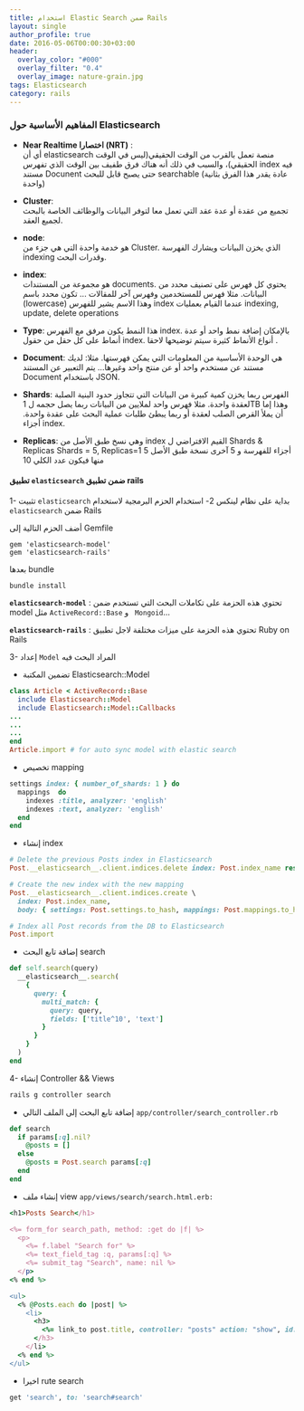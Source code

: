 ```yaml
---
title: استخدام Elastic Search ضمن Rails
layout: single
author_profile: true
date: 2016-05-06T00:00:30+03:00
header:
  overlay_color: "#000"
  overlay_filter: "0.4"
  overlay_image: nature-grain.jpg
tags: Elasticsearch
category: rails
---
```



### المفاهيم الأساسية حول Elasticsearch

* **Near Realtime اختصارا (NRT)** :    
أي أن elasticsearch منصة تعمل بالقرب من الوقت الحقيقي(ليس في الوقت الحقيقي)، والسبب في ذلك أنه هناك فرق طفيف بين الوقت الذي تفهرس index  فيه مستند Docunent حتى يصبح قابل للبحث searchable (عادة يقدر هذا الفرق بثانية واحدة)

* **Cluster**:  
تجميع من عقدة أو عدة عقد التي تعمل معا لتوفر البيانات والوظائف الخاصة بالبحث لجميع العقد.


* **node**:   
هو خدمة واحدة التي هي جزء من Cluster. الذي يخزن البيانات ويشارك الفهرسة indexing وقدرات البحث.


* **index**:    
هو مجموعة من المستندات documents.  يحتوي كل فهرس على تصنيف محدد من البيانات. 
مثلا فهرس للمستخدمين وفهرس آخر للمقالات ...
تكون محدد باسم (lowercase) وهذا الاسم يشير للفهرس index عندما القيام بعمليات indexing, update, delete operations

* **Type**: 
هذا النمط يكون مرفق مع الفهرس index.
بالإمكان إضافة نمط واحد أو عدة أنماط على كل حقل من حقول index.
أنواع الأنماط كثيرة سيتم توضيحها لاحقا .

* **Document**: 
هي الوحدة الأساسية من المعلومات التي يمكن فهرستها. مثلا: لديك مستند عن مستخدم واحد أو عن منتج واحد وغيرها...
يتم التعبير عن المستند Document باستخدام JSON.

* **Shards**: 
الفهرس ربما يخزن كمية كبيرة من البيانات التي تتجاوز حدود البنية الصلبة لعقدة واحدة. 
مثلا فهرس واحد لملايين من البيانات ربما يصل حجمه ل 1TB وهذا إما أن يملأ القرص الصلب لعقدة أو ربما يبطئ طلبات عملية البحث على عقدة واحدة.
أجزاء index.

* **Replicas**:
وهي نسخ طبق الأصل من index
القيم الافتراضي ل Shards & Replicas
Shards = 5, Replicas=1 
5 أجزاء للفهرسة و 5 آخرى نسخة طبق الأصل منها فيكون عدد الكلي 10


#### تطبيق `elasticsearch` ضمن تطبيق rails 

1- تثبيت `elasticsearch` بداية على نظام لينكس
2- استخدام الحزم البرمجية لاستخدام `elasticsearch` ضمن Rails

أضف الحزم التالية إلى Gemfile 

~~~
gem 'elasticsearch-model'
gem 'elasticsearch-rails'
~~~

بعدها bundle

~~~
bundle install
~~~
**`elasticsearch-model`** : تحتوي هذه الحزمة على تكاملات البحث التي تستخدم ضمن model مثل  `ActiveRecord::Base` و ` Mongoid`...

**`elasticsearch-rails`** : تحتوي هذه الحزمة على ميزات مختلفة لاجل تطبيق Ruby on Rails

3- إعداد `Model` المراد البحث فيه
 
* تضمين المكتبة Elasticsearch::Model

~~~ruby
class Article < ActiveRecord::Base
  include Elasticsearch::Model
  include Elasticsearch::Model::Callbacks
...
...
...
end
Article.import # for auto sync model with elastic search
~~~

* تخصيص mapping


~~~ruby
settings index: { number_of_shards: 1 } do
  mappings  do
    indexes :title, analyzer: 'english'
    indexes :text, analyzer: 'english'
  end
end
~~~

* إنشاء index

~~~ruby
# Delete the previous Posts index in Elasticsearch
Post.__elasticsearch__.client.indices.delete index: Post.index_name rescue nil

# Create the new index with the new mapping
Post.__elasticsearch__.client.indices.create \
  index: Post.index_name,
  body: { settings: Post.settings.to_hash, mappings: Post.mappings.to_hash }

# Index all Post records from the DB to Elasticsearch
Post.import

~~~

* إضافة تابع البحث search

~~~ruby
def self.search(query)
  __elasticsearch__.search(
    {
      query: {
        multi_match: {
          query: query,
          fields: ['title^10', 'text']
        }
      }
    }
  )
end
~~~
 4- إنشاء Controller && Views



~~~ruby
rails g controller search 
~~~
* إضافة تابع البحث  إلى الملف التالي `app/controller/search_controller.rb`

~~~ruby
def search
  if params[:q].nil?
    @posts = []
  else
    @posts = Post.search params[:q]
  end
end
~~~

*  إنشاء ملف view
`app/views/search/search.html.erb:`

~~~ruby
<h1>Posts Search</h1>

<%= form_for search_path, method: :get do |f| %>
  <p>
    <%= f.label "Search for" %>
    <%= text_field_tag :q, params[:q] %>
    <%= submit_tag "Search", name: nil %>
  </p>
<% end %>

<ul>
  <% @Posts.each do |post| %>
    <li>
      <h3>
        <%= link_to post.title, controller: "posts" action: "show", id: post._id%>
      </h3>
    </li>
  <% end %>
</ul>

~~~

*  اخيرا rute search

~~~ruby
get 'search', to: 'search#search'
~~~













